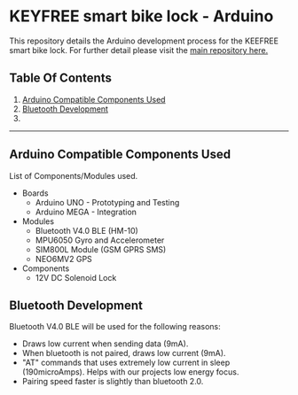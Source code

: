 # KEYFREE smart bike lock - Arduino
This repository details the Arduino development process for the KEEFREE smart bike lock. For further detail please visit the [main repository here.](https://github.com/paulodacaya/keefree_smart_bike_lock)

## Table Of Contents
1. [Arduino Compatible Components Used](#one)
2. [Bluetooth Development](#two)
3. 

---

## Arduino Compatible Components Used<a name="one"></a>
List of Components/Modules used.
- Boards
  - Arduino UNO - Prototyping and Testing
  - Arduino MEGA - Integration
- Modules
  - Bluetooth V4.0 BLE (HM-10)
  - MPU6050 Gyro and Accelerometer 
  - SIM800L Module (GSM GPRS SMS) 
  - NEO6MV2 GPS
- Components
  - 12V DC Solenoid Lock


## Bluetooth Development<a name="two"></a>

Bluetooth V4.0 BLE will be used for the following reasons:
  - Draws low current when sending data (9mA).
  - When bluetooth is not paired, draws low current (9mA).
  - "AT" commands that uses extremely low current in sleep (190microAmps). Helps with our projects low energy focus.
  - Pairing speed faster is slightly than bluetooth 2.0.

